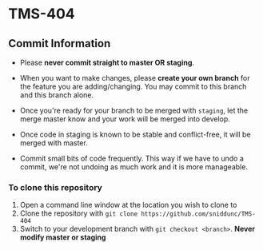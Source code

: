 # TMS-404

## Commit Information
- Please **never commit straight to master OR staging**.

- When you want to make changes, please **create your own branch** for the feature you are adding/changing. You may commit to this branch
and this branch alone.

- Once you're ready for your branch to be merged with `staging`, let the merge master know and your work will be merged into develop.

- Once code in staging is known to be stable and conflict-free, it will be merged with master.

- Commit small bits of code frequently. This way if we have to undo a commit, we're not undoing as much work and it is more manageable.


### To clone this repository
1. Open a command line window at the location you wish to clone to
2. Clone the repository with `git clone https://github.com/sniddunc/TMS-404`
3. Switch to your development branch with `git checkout <branch>`. **Never modify master or staging**
